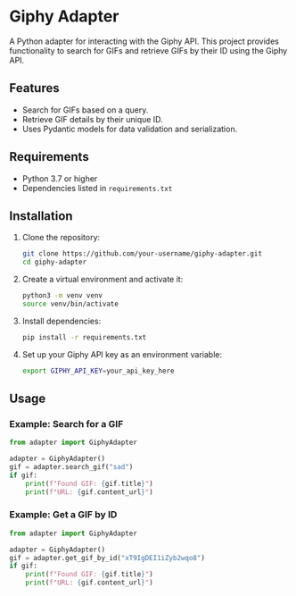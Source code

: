 # Giphy Adapter

A Python adapter for interacting with the Giphy API. This project provides functionality to search for GIFs and retrieve GIFs by their ID using the Giphy API.

## Features

- Search for GIFs based on a query.
- Retrieve GIF details by their unique ID.
- Uses Pydantic models for data validation and serialization.

## Requirements

- Python 3.7 or higher
- Dependencies listed in `requirements.txt`

## Installation

1. Clone the repository:

   ```bash
   git clone https://github.com/your-username/giphy-adapter.git
   cd giphy-adapter
   ```

2. Create a virtual environment and activate it:

   ```bash
   python3 -m venv venv
   source venv/bin/activate
   ```

3. Install dependencies:

   ```bash
   pip install -r requirements.txt
   ```

4. Set up your Giphy API key as an environment variable:

   ```bash
   export GIPHY_API_KEY=your_api_key_here
   ```

## Usage

### Example: Search for a GIF

```python
from adapter import GiphyAdapter

adapter = GiphyAdapter()
gif = adapter.search_gif("sad")
if gif:
    print(f"Found GIF: {gif.title}")
    print(f"URL: {gif.content_url}")
```

### Example: Get a GIF by ID

```python
from adapter import GiphyAdapter

adapter = GiphyAdapter()
gif = adapter.get_gif_by_id("xT9IgDEI1iZyb2wqo8")
if gif:
    print(f"Found GIF: {gif.title}")
    print(f"URL: {gif.content_url}")
```

